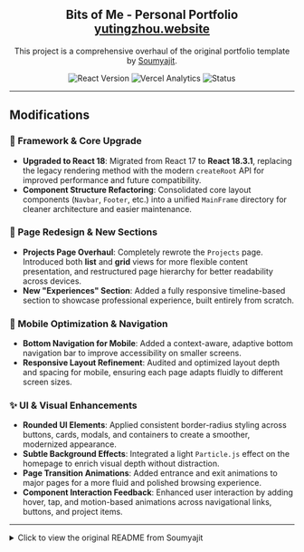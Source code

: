 <h2 align="center">
  Bits of Me - Personal Portfolio <br/>
  <a href="https://github.com/Magicherry/Bits-of-Me" target="_blank">yutingzhou.website</a>
</h2>

<p align="center">
  This project is a comprehensive overhaul of the original portfolio template by <a href="https://github.com/soumyajit4419" target="_blank">Soumyajit</a>. 
</p>
<p align="center">
  <img src="https://img.shields.io/badge/React-19.1.0-blue?logo=react" alt="React Version">
  <img src="https://img.shields.io/badge/Vercel-Analytics-black?logo=vercel" alt="Vercel Analytics">
  <img src="https://img.shields.io/badge/Status-Maintained-brightgreen" alt="Status">
</p>

---

## Modifications

### 🚀 Framework & Core Upgrade

- **Upgraded to React 18**: Migrated from React 17 to **React 18.3.1**, replacing the legacy rendering method with the modern `createRoot` API for improved performance and future compatibility.
- **Component Structure Refactoring**: Consolidated core layout components (`Navbar`, `Footer`, etc.) into a unified `MainFrame` directory for cleaner architecture and easier maintenance.

### 🧱 Page Redesign & New Sections

- **Projects Page Overhaul**: Completely rewrote the `Projects` page. Introduced both **list** and **grid** views for more flexible content presentation, and restructured page hierarchy for better readability across devices.
- **New "Experiences" Section**: Added a fully responsive timeline-based section to showcase professional experience, built entirely from scratch.

### 📱 Mobile Optimization & Navigation

- **Bottom Navigation for Mobile**: Added a context-aware, adaptive bottom navigation bar to improve accessibility on smaller screens.
- **Responsive Layout Refinement**: Audited and optimized layout depth and spacing for mobile, ensuring each page adapts fluidly to different screen sizes.

### ✨ UI & Visual Enhancements

- **Rounded UI Elements**: Applied consistent border-radius styling across buttons, cards, modals, and containers to create a smoother, modernized appearance.
- **Subtle Background Effects**: Integrated a light `Particle.js` effect on the homepage to enrich visual depth without distraction.
- **Page Transition Animations**: Added entrance and exit animations to major pages for a more fluid and polished browsing experience.
- **Component Interaction Feedback**: Enhanced user interaction by adding hover, tap, and motion-based animations across navigational links, buttons, and project items.

---

<details>
<summary>Click to view the original README from Soumyajit</summary>

<br>

<h2 align="center">
  Portfolio Website - v2.0<br/>
  <a href="https://soumyajit.vercel.app/" target="_blank">soumyajit.tech</a>
</h2>

<br/>

<center>

[![forthebadge](https://forthebadge.com/images/badges/built-with-love.svg)](https://forthebadge.com) &nbsp;
[![forthebadge](https://forthebadge.com/images/badges/made-with-javascript.svg)](https://forthebadge.com) &nbsp;
[![forthebadge](https://forthebadge.com/images/badges/open-source.svg)](https://forthebadge.com) &nbsp;
![GitHub Repo stars](https://img.shields.io/github/stars/soumyajit4419/Portfolio?color=red&logo=github&style=for-the-badge) &nbsp;
![GitHub forks](https://img.shields.io/github/forks/soumyajit4419/Portfolio?color=red&logo=github&style=for-the-badge)

</center>

<h3 align="center">
    🔹
    <a href="https://github.com/soumyajit4419/Portfolio/issues">Report Bug</a> &nbsp; &nbsp;
    🔹
    <a href="https://github.com/soumyajit4419/Portfolio/issues">Request Feature</a>
</h3>

## TL;DR

You can fork this repo to modify and make changes of your own. Please give me proper credit by linking back to [Soumyajit4419](https://github.com/soumyajit4419/Portfolio). Thanks!

## Built With

My personal portfolio <a href="https://soumyajit.vercel.app/" target="_blank">soumyajit.tech</a> which features some of my github projects as well as my resume and technical skills.<br/>

This project was built using these technologies.

- React.js
- Node.js
- Express.js
- CSS3
- VsCode
- Vercel

## Features

**📖 Multi-Page Layout**

**🎨 Styled with React-Bootstrap and Css with easy to customize colors**

**📱 Fully Responsive**

## Getting Started

Clone down this repository. You will need `node.js` and `git` installed globally on your machine.

## 🛠 Installation and Setup Instructions

1. Installation: `npm install`

2. In the project directory, you can run: `npm start`

Runs the app in the development mode.\
Open [http://localhost:3000](http://localhost:3000) to view it in the browser.
The page will reload if you make edits.

## Usage Instructions

Open the project folder and Navigate to `/src/components/`. <br/>
You will find all the components used and you can edit your information accordingly.

### Show your support

Give a ⭐ if you like this website!

<a href="https://www.buymeacoffee.com/soumyajit4419" target="_blank"><img src="https://cdn.buymeacoffee.com/buttons/v2/default-violet.png" alt="Buy Me A Coffee" height= "60px" width= "217px" ></a>